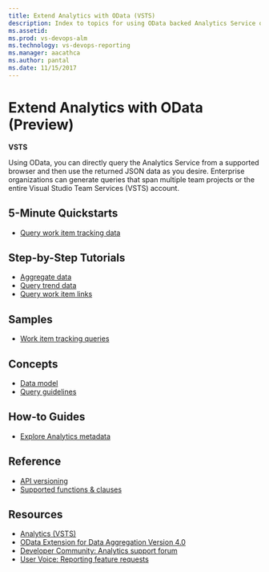 ```yaml
---
title: Extend Analytics with OData (VSTS)  
description: Index to topics for using OData backed Analytics Service on VSTS  
ms.assetid:  
ms.prod: vs-devops-alm
ms.technology: vs-devops-reporting
ms.manager: aacathca
ms.author: pantal
ms.date: 11/15/2017
---
```


#  Extend Analytics with OData (Preview) 

**VSTS**  

Using OData, you can directly query the Analytics Service from a supported browser and then use the returned JSON data as you desire. Enterprise organizations can generate queries that span multiple team projects or the entire Visual Studio Team Services (VSTS) account.   


## 5-Minute Quickstarts

- [Query work item tracking data](wit-analytics.md)
 
## Step-by-Step Tutorials
- [Aggregate data](aggregated-data-analytics.md)
- [Query trend data](querying-for-trend-data.md)
- [Query work item links](work-item-links.md)

## Samples
- [Work item tracking queries](analytics-recipes.md)

<!---
- [Build a hub extension](..\analytics\building-extension-against-analytics-service.md)
- [Build a dashboard widget extension](..\analytics\widget-extensions-against-analytics-service.md)
- [Add widget configuration to an extension](..\analytics\widget-extension-against-analytics-service-configuration.md)
-->

 
## Concepts
- [Data model](data-model-analytics-service.md)
- [Query guidelines](odata-query-guidelines.md) 


<!--
Planned:
Understand Agile process data
-->

## How-to Guides
- [Explore Analytics metadata](analytics-metadata.md) 
<!--
Use Agile process data
-->

<!--
Planned:
Build a widget that uses the Analytics Service
-->

## Reference 
- [API versioning](odata-api-version.md) 
- [Supported functions & clauses](odata-supported-features.md) 
   
## Resources
- [Analytics (VSTS)](../analytics/index.md)
- [OData Extension for Data Aggregation Version 4.0](http://docs.oasis-open.org/odata/odata-data-aggregation-ext/v4.0/cs01/odata-data-aggregation-ext-v4.0-cs01.html)
- [Developer Community: Analytics support forum](https://developercommunity.visualstudio.com/search.html?f=&type=question+OR+problem&type=question+OR+problem&c=&redirect=search%2Fsearch&sort=relevance&q=VSTS+analytics+)
- [User Voice: Reporting feature requests](https://visualstudio.uservoice.com/forums/330519-visual-studio-team-services/category/145257-dashboards-and-reporting)